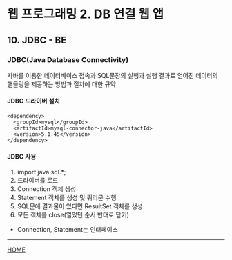 # 웹 프로그래밍 2. DB 연결 웹 앱

## 10. JDBC - BE

### JDBC(Java Database Connectivity)
자바를 이용한 데이터베이스 접속과 SQL문장의 실행과 실행 결과로 얻어진 데이터의 핸들링을 제공하는 방법과 절차에 대한 규약

#### JDBC 드라이버 설치
```
<dependency>
  <groupId>mysql</groupId>
  <artifactId>mysql-connector-java</artifactId>
  <version>5.1.45</version>
</dependency>
```

####  JDBC 사용
1. import java.sql.*;
2. 드라이버를 로드
3. Connection 객체 생성
4. Statement 객체를 생성 및 쿼리문 수행
5. SQL문에 결과물이 있다면 ResultSet 객체를 생성
6. 모든 객체를 close(열었던 순서 반대로 닫기)
* Connection, Statement는 인터페이스



---
[HOME](https://github.com/tunaep5/Boostcourse/blob/master/README.md)

